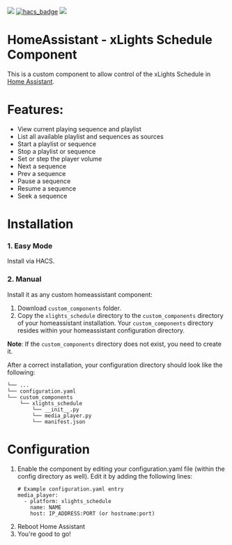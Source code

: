 [![](https://img.shields.io/github/release/Aleks130699/ha-xlights/all.svg?style=for-the-badge)](https://github.com/Aleks130699/ha-xlights/releases)
[![hacs_badge](https://img.shields.io/badge/HACS-Custom-orange.svg?style=for-the-badge)](https://github.com/custom-components/hacs)
[![](https://img.shields.io/github/license/Aleks130699/ha-xlights?style=for-the-badge)](LICENSE)

# HomeAssistant - xLights Schedule Component

This is a custom component to allow control of the xLights Schedule in [Home Assistant](https://home-assistant.io). 

# Features:

* View current playing sequence and playlist
* List all available playlist and sequences as sources
* Start a playlist or sequence
* Stop a playlist or sequence
* Set or step the player volume
* Next a sequence
* Prev a sequence
* Pause a sequence
* Resume a sequence
* Seek a sequence

# Installation

### 1. Easy Mode

Install via HACS.

### 2. Manual

Install it as any custom homeassistant component:

1. Download `custom_components` folder.
2. Copy the `xlights_schedule` directory to the `custom_components` directory of your homeassistant installation. Your `custom_components` directory resides within your homeassistant configuration directory.

**Note**: If the `custom_components` directory does not exist, you need to create it.

After a correct installation, your configuration directory should look like the following:

    
    └── ...
    └── configuration.yaml
    └── custom_components
        └── xlights_schedule
            └── __init__.py
            └── media_player.py
            └── manifest.json
    

# Configuration

1. Enable the component by editing your configuration.yaml file (within the config directory as well). Edit it by adding the following lines:
    ```
    # Example configuration.yaml entry
    media_player:
      - platform: xlights_schedule
        name: NAME
        host: IP_ADDRESS:PORT (or hostname:port)

2. Reboot Home Assistant
3. You're good to go!

